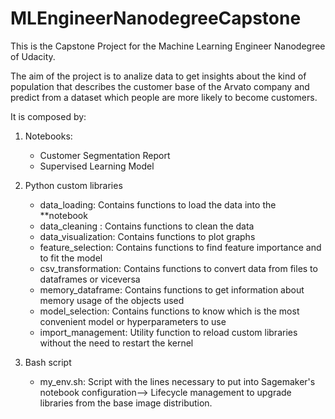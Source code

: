 # MLEngineerNanodegreeCapstone

This is the Capstone Project for the Machine Learning Engineer Nanodegree of Udacity.

The aim of the project is to analize data to get insights about the kind of population that describes the customer base of the Arvato company and predict from a dataset which people are more likely to become customers.


It is composed by:

  1. Notebooks:
       - Customer Segmentation Report
       - Supervised Learning Model
    
  2. Python custom libraries
       - data_loading:
              Contains functions to load the data into the **notebook
       - data_cleaning :
              Contains functions to clean the data
       - data_visualization:
              Contains functions to plot graphs 
       - feature_selection:
              Contains functions to find feature importance and to fit the model
       - csv_transformation:
              Contains functions to convert data from files to dataframes or viceversa
       - memory_dataframe:
              Contains functions to get information about memory usage of the objects used
       - model_selection:
              Contains functions to know which is the most convenient model or hyperparameters to use
       - import_management:
              Utility function to reload custom libraries without the need to restart the kernel
        
   3. Bash script
       - my_env.sh:
             Script with the lines necessary to put into Sagemaker's notebook configuration--> Lifecycle management to                  upgrade libraries from the base image distribution.
